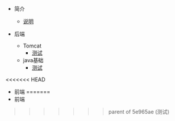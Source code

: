 * 简介
    * [说明](说明.md)
	
* 后端
    * Tomcat
		* [测试](后端/Tomcat/测试.md)
    * java基础
		* [测试](后端/java基础/测试.md)
    
<<<<<<< HEAD
* 前端
=======
* 前端

>>>>>>> parent of 5e965ae (测试)
